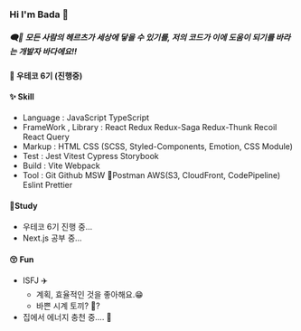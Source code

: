 ### Hi I'm Bada 🐳

##### 🗨️🐋 모든 사람의 헤르츠가 세상에 닿을 수 있기를, 저의 코드가 이에 도움이 되기를 바라는 개발자 바다에요!!

#### 🏫 우테코 6기 (진행중)
#### ✨ Skill
- Language : JavaScript  TypeScript
- FrameWork , Library : React  Redux  Redux-Saga  Redux-Thunk  Recoil  React Query
- Markup : HTML  CSS (SCSS, Styled-Components, Emotion, CSS Module)
- Test : Jest Vitest Cypress  Storybook
- Build :  Vite  Webpack
- Tool : Git  Github  MSW 🔗Postman  AWS(S3, CloudFront, CodePipeline) Eslint Prettier

#### 🌱Study
- 우테코 6기 진행 중...
- Next.js 공부 중...

#### 😚 Fun
- ISFJ ✈️
  - 계획, 효율적인 것을 좋아해요.😁
  - 바쁜 시계 토끼? 🦭?
- 집에서 에너지 충천 중.... 🔋
